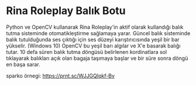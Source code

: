 # Rina Roleplay Balık Botu
Python ve OpenCV kullanarak Rina Roleplay'in aktif olarak kullandığı balık tutma sisteminde otomatikleştirme sağlamaya yarar. Güncel balık sisteminde balık tutulduğunda ses çıktığı için ses düzeyi karıştırıcısında yeşil bir bar yükselir. (Windows 10) OpenCV bu yeşil barı algılar ve X'e basarak balığı tutar. 10 defa süren balık tutma döngüsü belirlenen kordinatlara sol tıklayarak balıkları açık olan bagaja taşımaya başlar ve bir süre sonra döngü en başa sarar.

sparko örnegi: https://prnt.sc/WJJGQIqkf-Bv
